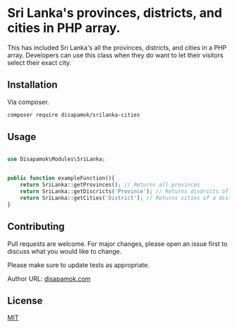 # Sri Lanka's provinces, districts, and cities in PHP array.
This has included Sri Lanka's all the provinces, districts, and cities in a PHP array.
Developers can use this class when they do want to let their visitors select their exact city.

## Installation

Via composer.

```bash
composer require disapamok/srilanka-cities
```

## Usage

```php

use Disapamok\Modules\SriLanka;


public function exampleFunction(){
    return SriLanka::getProvinces(); // Returns all provinces
    return SriLanka::getDiscricts('Province'); // Returns disdricts of a province
    return SriLanka::getCities('District'); // Returns cities of a district
}
```

## Contributing
Pull requests are welcome. For major changes, please open an issue first to discuss what you would like to change.

Please make sure to update tests as appropriate.

Author URL: [disapamok.com](http://disapamok.com)

## License
[MIT](https://choosealicense.com/licenses/mit/)
